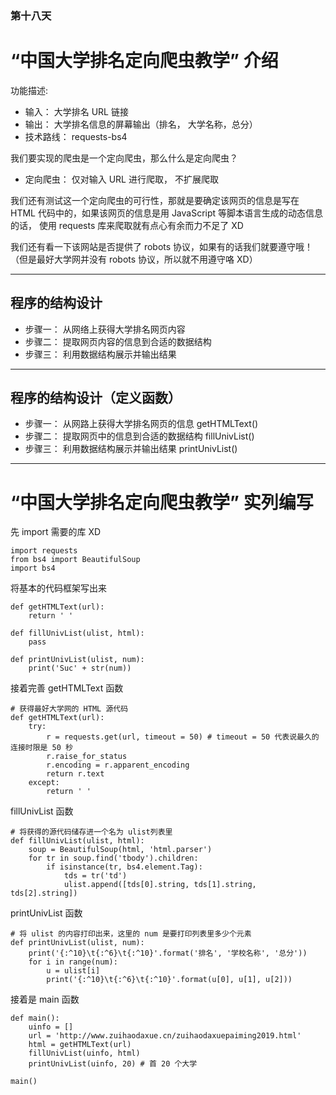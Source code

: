 ### 第十八天
# “中国大学排名定向爬虫教学” 介绍

功能描述:
- 输入： 大学排名 URL 链接
- 输出： 大学排名信息的屏幕输出（排名， 大学名称，总分）
- 技术路线： requests-bs4
  
我们要实现的爬虫是一个定向爬虫，那么什么是定向爬虫？
- 定向爬虫： 仅对输入 URL 进行爬取， 不扩展爬取

我们还有测试这一个定向爬虫的可行性，那就是要确定该网页的信息是写在 HTML 代码中的，如果该网页的信息是用 JavaScript 等脚本语言生成的动态信息的话， 使用 requests 库来爬取就有点心有余而力不足了 XD

我们还有看一下该网站是否提供了 robots 协议，如果有的话我们就要遵守哦！（但是最好大学网并没有 robots 协议，所以就不用遵守咯 XD）

---
## 程序的结构设计
- 步骤一： 从网络上获得大学排名网页内容
- 步骤二： 提取网页内容的信息到合适的数据结构
- 步骤三： 利用数据结构展示并输出结果
---
## 程序的结构设计（定义函数）
- 步骤一： 从网路上获得大学排名网页的信息 getHTMLText()
- 步骤二： 提取网页中的信息到合适的数据结构 fillUnivList()
- 步骤三： 利用数据结构展示并输出结果 printUnivList()
---
# “中国大学排名定向爬虫教学” 实列编写
先 import 需要的库 XD
```
import requests
from bs4 import BeautifulSoup
import bs4
```

将基本的代码框架写出来
```
def getHTMLText(url):
    return ' '

def fillUnivList(ulist, html):
    pass

def printUnivList(ulist, num):
    print('Suc' + str(num))
```

接着完善 getHTMLText 函数
```
# 获得最好大学网的 HTML 源代码
def getHTMLText(url):
    try:
        r = requests.get(url, timeout = 50) # timeout = 50 代表说最久的连接时限是 50 秒
        r.raise_for_status
        r.encoding = r.apparent_encoding
        return r.text 
    except:
        return ' '
```

fillUnivList 函数
```
# 将获得的源代码储存进一个名为 ulist列表里
def fillUnivList(ulist, html):
    soup = BeautifulSoup(html, 'html.parser')
    for tr in soup.find('tbody').children:
        if isinstance(tr, bs4.element.Tag):
            tds = tr('td')
            ulist.append([tds[0].string, tds[1].string, tds[2].string])
```

printUnivList 函数
```
# 将 ulist 的内容打印出来，这里的 num 是要打印列表里多少个元素
def printUnivList(ulist, num):
    print('{:^10}\t{:^6}\t{:^10}'.format('排名', '学校名称', '总分'))
    for i in range(num):
        u = ulist[i]
        print('{:^10}\t{:^6}\t{:^10}'.format(u[0], u[1], u[2]))
```

接着是 main 函数
```
def main():
    uinfo = []
    url = 'http://www.zuihaodaxue.cn/zuihaodaxuepaiming2019.html'
    html = getHTMLText(url)
    fillUnivList(uinfo, html)
    printUnivList(uinfo, 20) # 首 20 个大学

main()
```
